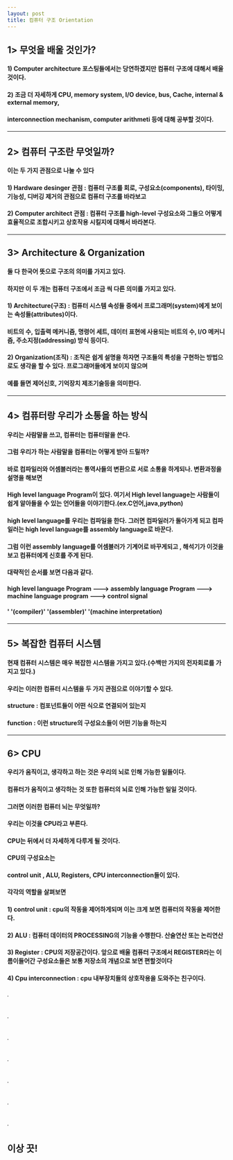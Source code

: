 ```yaml
---
layout: post
title: 컴퓨터 구조 Orientation
---
```

## 1> 무엇을 배울 것인가? 
#### 1) Computer architecture 포스팅들에서는 당연하겠지만 컴퓨터 구조에 대해서 배울 것이다.
#### 2) 조금 더 자세하게 CPU, memory system, I/O device, bus, Cache, internal & external memory,
####    interconnection mechanism, computer arithmeti 등에 대해 공부할 것이다. 
---
## 2> 컴퓨터 구조란 무엇일까?
#### 이는 두 가지 관점으로 나눌 수 있다
#### 1) Hardware desinger 관점 : 컴퓨터 구조를 회로, 구성요소(components), 타이밍, 기능성, 디버깅 제거의 관점으로 컴퓨터 구조를 바라보고
#### 2) Computer architect 관점 : 컴퓨터 구조를 high-level 구성요소와 그들으 어떻게 효율적으로 조합시키고 상호작용 시킬지에 대해서 바라본다.
---
## 3> Architecture & Organization
#### 둘 다 한국어 뜻으로 구조의 의미를 가지고 있다.
#### 하지만 이 두 개는 컴퓨터 구조에서 조금 씩 다른 의미를 가지고 있다.
#### 1) Architecture(구조) : 컴퓨터 시스템 속성들 중에서 프로그래머(system)에게 보이는 속성들(attributes)이다.
#### 비트의 수, 입출력 메커니즘, 명령어 세트, 데이터 표현에 사용되는 비트의 수, I/O 메커니즘, 주소지정(addressing) 방식 등이다.
#### 2) Organization(조직) : 조직은 쉽게 설명을 하자면 구조들의 특성을 구현하는 방법으로도 생각을 할 수 있다. 프로그래머들에게 보이지 않으며
####                         예를 들면 제어신호, 기억장치 제조기술등을 의미한다.
---
## 4> 컴퓨터랑 우리가 소통을 하는 방식
#### 우리는 사람말을 쓰고, 컴퓨터는 컴퓨터말을 쓴다.
#### 그럼 우리가 하는 사람말을 컴퓨터는 어떻게 받아 드릴까?
#### 바로 컴파일러와 어셈블러라는 통역사들의 변환으로 서로 소통을 하게되나. 변환과정을 설명을 해보면
#### High level language Program이 있다. 여기서 High level language는 사람들이 쉽게 알아들을 수 있는 언어들을 이야기한다.(ex.C언어,java,python)
#### high level language를 우리는 컴파일을 한다. 그러면 컴파일러가 돌아가게 되고 컴파일러는 high level language를 assembly language로 바꾼다.
#### 그럼 이런 assembly language를 어셈블러가 기계어로 바꾸게되고 , 해석기가 이것을 보고 컴퓨터에게 신호를 주게 된다.
#### 대략적인 순서를 보면 다음과 같다.
#### high level language Program ---> assembly language Program ---> machine language program ---> control signal
#### '                       '(compiler)'                     '(assembler)'           '(machine interpretation)
---
## 5> 복잡한 컴퓨터 시스템
#### 현재 컴퓨터 시스템은 매우 복잡한 시스템을 가지고 있다.(수백만 가지의 전자회로를 가지고 있다.)
#### 우리는 이러한 컴퓨터 시스템을 두 가지 관점으로 이야기할 수 있다.
#### structure : 컴포넌트들이 어떤 식으로 연결되어 있는지
#### function : 이런 structure의 구성요소들이 어떤 기능을 하는지
---
## 6> CPU
#### 우리가 움직이고, 생각하고 하는 것은 우리의 뇌로 인해 가능한 일들이다.
#### 컴퓨터가 움직이고 생각하는 것 또한 컴퓨터의 뇌로 인해 가능한 일일 것이다.
#### 그러면 이러한 컴퓨터 뇌는 무엇일까?
#### 우리는 이것을 CPU라고 부른다.
#### CPU는 뒤에서 더 자세하게 다루게 될 것이다.
#### CPU의 구성요소는
#### control unit , ALU, Registers, CPU interconnection들이 있다.
#### 각각의 역할을 살펴보면
#### 1) control unit : cpu의 작동을 제어하게되며 이는 크게 보면 컴퓨터의 작동을 제어한다.
#### 2) ALU : 컴퓨터 데이터의 PROCESSING의 기능을 수행한다. 산술연산 또는 논리연산
#### 3) Register : CPU의 저장공간이다. 앞으로 배울 컴퓨터 구조에서 REGISTER라는 이름이들어간 구성요소들은 보통 저장소의 개념으로 보면 편할것이다
#### 4) Cpu interconnection : cpu 내부장치들의 상호작용을 도와주는 친구이다.
###### .
###### .
###### .
###### .
###### .
###### .
###### . 
## 이상 끗!